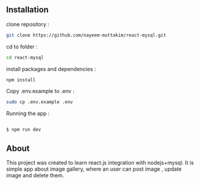
## Installation

clone repository :

```bash
git clone https://github.com/nayeem-muttakim/react-mysql.git

```

cd to folder :

```bash
cd react-mysql

```

install packages and dependencies :

```bash
npm install

```

Copy .env.example to .env :

```bash
sudo cp .env.example .env

```

Running the app :

```bash

$ npm run dev

```

## About

This project was created to learn react.js integration with nodejs+mysql. It is simple app about image gallery, where an user can post image , update image and delete them.
